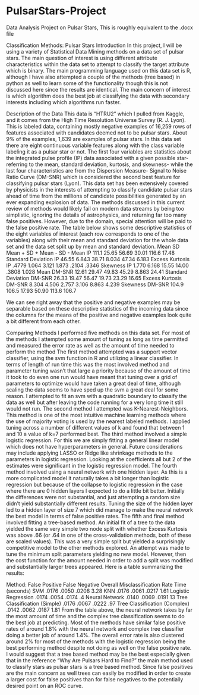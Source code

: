 # PulsarStars-Project
Data Analysis Project on Pulsar Stars, This is roughly equivalent to the .docx file

Classification Methods: Pulsar Stars
Introduction
	In this project, I will be using a variety of Statistical Data Mining methods on a data set of pulsar stars. 
  The main question of interest is using different attribute characteristics within the data set to attempt to 
  classify the target attribute which is binary. The main programming language used on this data set is R, although 
  I have also attempted a couple of the methods (tree based) in python as well to learn some of the functionality 
  though this is not discussed here since the results are identical. The main concern of interest is which algorithm 
  does the best job at classifying the data with secondary interests including which algorithms run faster. 
  
Description of the Data
	This data is “HTRU2” which I pulled from Kaggle, and it comes from the High Time Resolution Universe Survey (R. J. Lyon).
  This is labeled data, containing mostly negative examples of 16,259 rows of features associated with candidates deemed
  not to be pulsar stars. About 9% of the examples, 1,639 are examples of pulsar stars. In this data set there are eight
  continuous variable features along with the class variable labeling it as a pulsar star or not. The first four variables 
  are statistics about the integrated pulse profile (IP) data associated with a given possible star- referring to the mean, 
  standard deviation, kurtosis, and skewness- while the last four characteristics are from the Dispersion Measure- Signal
  to Noise Ratio Curve (DM-SNR) which is considered the second best feature for classifying pulsar stars  (Lyon). 
	This data set has been extensively covered by physicists in the interests of attempting to classify candidate pulsar stars
  ahead of time from the millions of candidate possibilities generated by an ever expanding explosion of data. The methods
  discussed in this current review of methods would likely fail on modern data streams by being too simplistic, ignoring the
  details of astrophysics, and returning far too many false positives. However, due to the domain, special attention will be
  paid to the false positive rate. 
	The table below shows some descriptive statistics of the eight variables of interest (each row corresponds to one of the 
  variables) along with their mean and standard deviation for the whole data set and the data set split up by mean and standard 
  deviation.
	Mean	SD	Mean +	SD +	Mean - 	SD -
Mean IP	111.1	25.65	56.69	30.01	116.6	17.48
Standard Deviation IP 	46.55	6.843	38.71	8.034	47.34	6.183
Excess Kurtosis IP	.4779	1.064	3.121	1.873	.2104	.3346
Skewness IP	1.770	6.168	15.55	14.00	.3808	1.028
Mean DM-SNR	12.61	29.47	49.83	45.29	8.863	24.41
Standard Deviation DM-SNR	26.33	19.47	56.47	19.73	23.29	16.65
Excess Kurtosis DM-SNR	8.304	4.506	2.757	3.106	8.863	4.239
Skewness DM-SNR	104.9	106.5	17.93	50.90	113.6	106.7

We can see right away that the positive and negative examples may be separable based on these descriptive statistics of 
  the incoming data since the columns for the means of the positive and negative examples look quite a bit different from each
  other.
  
Comparing Methods
	I performed five methods on this data set. For most of the methods I attempted some amount of tuning as long as time permitted 
  and measured the error rate as well as the amount of time needed to perform the method
The first method attempted was a support vector classifier, using the svm function in R and utilizing a linear classifier. In 
terms of length of run time this was the most involved method and parameter tuning wasn’t that large a priority because of the 
amount of time it took to do even one run would have meant that tuning over a grid of parameters to optimize would have taken a
great deal of time, although scaling the data seems to have sped up the svm a great deal for some reason. I attempted to fit an 
svm with a quadratic boundary to classify the data as well but after leaving the code running for a very long time it still would
not run. 
	The second method I attempted was K-Nearest-Neighbors. This method is one of the most intuitive machine learning methods where 
  the use of majority voting is used by the nearest labeled methods. I applied tuning across a number of different values of k and
  found that between 1 and 10 a value of k=7 performed best.
	The third method involved a simple logistic regression. For this we are simply fitting a general linear model which does not have
  hyperparameters in general. Future considerations may include applying LASSO or Ridge like shrinkage methods to the parameters in
  logistic regression. Looking at the coefficients all but 2 of the estimates were significant in the logistic regression model.
	The fourth method involved using a neural network with one hidden layer. As this is a more complicated model it naturally takes a
  bit longer than logistic regression but because of the collapse to logistic regression in the case where there are 0 hidden layers
  I expected to do a little bit better. Initially the differences were not substantial, and just attempting a random size didn’t 
  yield substantially different results. Tuning the size of the hidden layer led to a hidden layer of size 7 which did manage to make
  the neural network the best model in terms of false positive rates.
	The fifth and final method involved fitting a tree-based method. An initial fit of a tree to the data yielded the same very simple
  two node split with whether Excess Kurtosis was above .66 (or .64 in one of the cross-validation methods, both of these are scaled
  values). This was a very simple split but yielded a surprisingly competitive model to the other methods explored. An attempt was 
  made to tune the minimum split parameters yielding no new model. However, then the cost function for the amount needed in order 
  to add a split was modified and substantially larger trees appeared.
	Here is a table summarizing the results:
  
Method:	False Positive	False Negative	Overall Misclassification Rate	Time (seconds)
SVM	.0176	.0050	.0208	3.28
KNN	.0176	.0061	.0217	1.61
Logistic Regression	.0174	.0054	.0174	.4
Neural Network	.0140	.0069	.0191	13
Tree Classification (Simple)	.0176	.0067	.0222	.97
Tree Classification (Complex)	.0142	.0062	.0187	1.81
 	From the table above, the neural network takes by far the most amount of time and the complex tree classification seems to do the
  best job at predicting. Most of the methods have similar false positive rates of around 1.8% with the neural network and complex 
  tree classifier doing a better job of around 1.4%. The overall error rate is also clustered around 2% for most of the methods with
  the logistic regression being the best performing method despite not doing as well on the false positive rate.
I would suggest that a tree based method may be the best especially given that in the reference “Why Are Pulsars Hard to Find?” the
main method used to classify stars as pulsar stars is a tree based method. Since false positives are the main concern as well trees 
can easily be modified in order to create a larger cost for false positives than for false negatives to the potentially desired point
on an ROC curve. 


